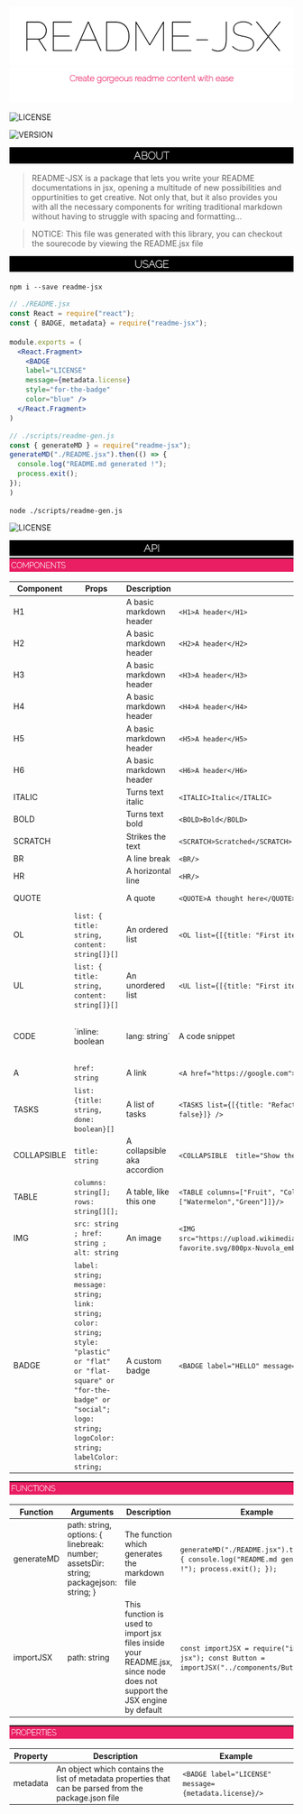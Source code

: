 <img src="./readme_assets/H1_0.png" />
<img src="./readme_assets/H1_1.png" />


![LICENSE](https://img.shields.io/static/v1?label=LICENSE&message=MIT&color=e91e63&style=for-the-badge&logo=&logoColor=violet&link=&labelColor=black)

![VERSION](https://img.shields.io/static/v1?label=VERSION&message=0.3.0&color=e91e63&style=for-the-badge&logo=&logoColor=violet&link=&labelColor=black)





<img src="./readme_assets/H1_2.png" />


> README-JSX is a package that lets you write your README documentations in jsx, opening a multitude of new possibilities and oppurtinities to get creative. Not only that, but it also provides you with all the necessary components for writing traditional markdown without having to struggle with spacing and formatting... 

> NOTICE: This file was generated with this library, you can checkout the sourecode by viewing the README.jsx file


<img src="./readme_assets/H1_3.png" />


`npm i --save readme-jsx`




```jsx
// ./README.jsx
const React = require("react");
const { BADGE, metadata} = require("readme-jsx");

module.exports = (
  <React.Fragment>
    <BADGE 
    label="LICENSE" 
    message={metadata.license} 
    style="for-the-badge" 
    color="blue" />
  </React.Fragment>
)
```




```jsx
// ./scripts/readme-gen.js
const { generateMD } = require("readme-jsx");
generateMD("./README.jsx").then(() => {
  console.log("README.md generated !");
  process.exit();
});
)
```




`node ./scripts/readme-gen.js`




![LICENSE](https://img.shields.io/static/v1?label=LICENSE&message=MIT&color=blue&style=for-the-badge&logo=&logoColor=violet&link=&labelColor=black)


<img src="./readme_assets/H1_4.png" />
<img src="./readme_assets/H2_5.png" />


| Component | Props | Description | Example | Preview |
| ------------- | ------------- | ------------- | ------------- | ------------- |
| H1 |  | A basic markdown header | `<H1>A header</H1>` | # A header | 
| H2 |  | A basic markdown header | `<H2>A header</H2>` | ## A header | 
| H3 |  | A basic markdown header | `<H3>A header</H3>` | ### A header | 
| H4 |  | A basic markdown header | `<H4>A header</H4>` | #### A header | 
| H5 |  | A basic markdown header | `<H5>A header</H5>` | ##### A header | 
| H6 |  | A basic markdown header | `<H6>A header</H6>` | ##### A header | 
| ITALIC |  | Turns text italic | `<ITALIC>Italic</ITALIC>` | *Italic* | 
| BOLD |  | Turns text bold | `<BOLD>Bold</BOLD>` | **Bold** | 
| SCRATCH |  | Strikes the text | `<SCRATCH>Scratched</SCRATCH>` | ~~Scratched~~ | 
| BR |  | A line break | `<BR/>` | Sike | 
| HR |  | A horizontal line | `<HR/>` | --- | 
| QUOTE |  | A quote | `<QUOTE>A thought here</QUOTE>` | > A thought here | 
| OL | `list: { title: string, content: string[]}[]` | An ordered list | `<OL list={[{title: "First item", content: ["Lorem ipsum","Lorem ipsum"]}]} />` | Sike | 
| UL | `list: { title: string, content: string[]}[]` | An unordered list | `<UL list={[{title: "First item", content: ["Lorem ipsum","Lorem ipsum"]}]} />` | Sike | 
| CODE | `inline: boolean|lang: string` | A code snippet | `<CODE lang="shell">{"npm i readme-jsx"}</CODE>` | `npm i readme-jsx` | 
| A | `href: string` | A link | `<A href="https://google.com">Click me</A>` | [Click me](https://google.com) | 
| TASKS | `list: {title: string, done: boolean}[]` | A list of tasks | `<TASKS list={[{title: "Refactor", done: false}, {title: "Go to sleep", done: false}]} />` | - [ ] Refactor<!-- -->- [ ] Go to sleep | 
| COLLAPSIBLE | `title: string` | A collapsible aka accordion | `<COLLAPSIBLE  title="Show the content">The content</COLLAPSIBLE>` | <details><summary>Show the content</summary>The content</details> | 
| TABLE | `columns: string[]; rows: string[][];` | A table, like this one | `<TABLE columns=["Fruit", "Color"]  rows={[["Banana", "Yellow"],["Watermelon","Green"]]}/>` | Sike | 
| IMG | `src: string ; href: string ; alt: string` | An image | `<IMG src="https://upload.wikimedia.org/wikipedia/commons/thumb/c/cd/Nuvola_emblem-favorite.svg/800px-Nuvola_emblem-favorite.svg.png"/>` | [![](https://upload.wikimedia.org/wikipedia/commons/thumb/c/cd/Nuvola_emblem-favorite.svg/800px-Nuvola_emblem-favorite.svg.png)](/) | 
| BADGE | `label: string; message: string; link: string; color: string; style: "plastic" or "flat" or "flat-square" or "for-the-badge" or "social"; logo: string; logoColor: string; labelColor: string;` | A custom badge | `<BADGE label="HELLO" message="WORLD" style="for-the-badge" color="orange" />` | ![HELLO](https://img.shields.io/static/v1?label=HELLO&message=WORLD&color=orange&style=for-the-badge&logo=&logoColor=violet&link=&labelColor=black) |



<img src="./readme_assets/H2_6.png" />


| Function | Arguments | Description | Example |
| ------------- | ------------- | ------------- | ------------- |
| generateMD | path: string, options: { linebreak: number; assetsDir: string; packagejson: string; } | The function which generates the markdown file | `generateMD("./README.jsx").then(() => { console.log("README.md generated !"); process.exit(); });` | 
| importJSX | path: string | This function is used to import jsx files inside your README.jsx, since node does not support the JSX engine by default | `const importJSX = require("import-jsx"); const Button = importJSX("../components/Button.jsx");` |



<img src="./readme_assets/H2_7.png" />


| Property | Description | Example |
| ------------- | ------------- | ------------- |
| metadata | An object which contains the list of metadata properties that can be parsed from the package.json file | `<BADGE label="LICENSE" message={metadata.license}/>` |



